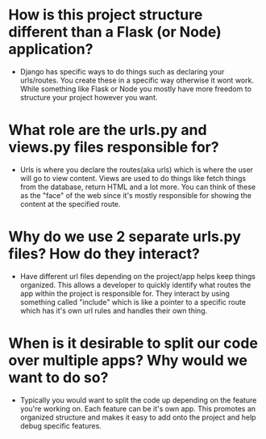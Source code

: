 # How is this project structure different than a Flask (or Node) application?
- Django has specific ways to do things such as declaring your urls/routes. You create these
in a specific way otherwise it wont work. While something like Flask or Node you mostly have more freedom
to structure your project however you want. 

# What role are the urls.py and views.py files responsible for?
- Urls is where you declare the routes(aka urls) which is where the user will go to view content.
Views are used to do things like fetch things from the database, return HTML and a lot more.
You can think of these as the "face" of the web since it's mostly responsible for showing the content
at the specified route.

# Why do we use 2 separate urls.py files? How do they interact?
- Have different url files depending on the project/app helps keep things organized.
This allows a developer to quickly identify what routes the app within the project is responsible for.
They interact by using something called "include" which is like a pointer to a specific route
which has it's own url rules and handles their own thing.

# When is it desirable to split our code over multiple apps? Why would we want to do so?
- Typically you would want to split the code up depending on the feature you're working on.
Each feature can be it's own app. This promotes an organized structure and makes it easy to
add onto the project and help debug specific features.

